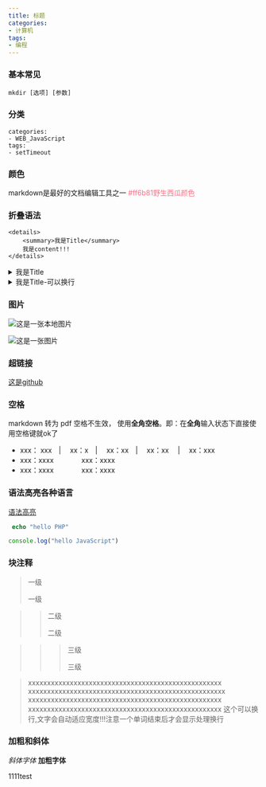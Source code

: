 ```yaml
---
title: 标题
categories: 
- 计算机
tags:
- 编程
---
```

### 基本常见

```
mkdir [选项] [参数]
```

### 分类

```
categories: 
- WEB_JavaScript
tags:
- setTimeout
```

### 颜色

markdown是最好的文档编辑工具之一   <font color="#ff6b81">#ff6b81野生西瓜颜色</font>

### 折叠语法

```
<details>
    <summary>我是Title</summary>    
    我是content!!!
</details>
```

<details>
    <summary>我是Title</summary>    
    我是content!!!
</details>

<details>
    <summary>我是Title-可以换行</summary>
    论语 第1行<br>
    史记 第2行<br>
    左传 第3行<br>
    汉书 第4行<br>
    战国策 第5行<br>
</details>

### 图片


![这是一张本地图片](/img/linux/root_passwd.png "这是一张本地图片")

![这是一张图片](https://github.githubassets.com/images/icons/emoji/octocat.png "这是一张图片")

### 超链接

 [这是github](https://github.com "这是github")

### 空格

markdown 转为 pdf  空格不生效， 使用**全角空格**。即：在**全角**输入状态下直接使用空格键就ok了

- xxx： xxx　| 　xx：x　|　 xx：xx　|　 xx：xx　 |　 xx：xxx
- xxx：xxxx　　　　xxx：xxxx
- xxx：xxxx　　　　xxx：xxxx

### 语法高亮各种语言

 [语法高亮](https://support.codebasehq.com/articles/tips-tricks/syntax-highlighting-in-markdown "语法高亮")

```php
 echo "hello PHP"
```

```javascript
console.log("hello JavaScript")
```

### 块注释

> 一级
>
> 一级

> > 二级
> >
> > 二级

> > > 三级
> > >
> > > 三级



>xxxxxxxxxxxxxxxxxxxxxxxxxxxxxxxxxxxxxxxxxxxxxxxxxxx  xxxxxxxxxxxxxxxxxxxxxxxxxxxxxxxxxxxxxxxxxxxxxxxxxxxx xxxxxxxxxxxxxxxxxxxxxxxxxxxxxxxxxxxxxxxxxxxxxxxxxxx xxxxxxxxxxxxxxxxxxxxxxxxxxxxxxxxxxxxxxxxxxxxxxxxxxx 这个可以换行,文字会自动适应宽度!!!注意一个单词结束后才会显示处理换行

### 加粗和斜体

*斜体字体*
**加粗字体**

1111test























